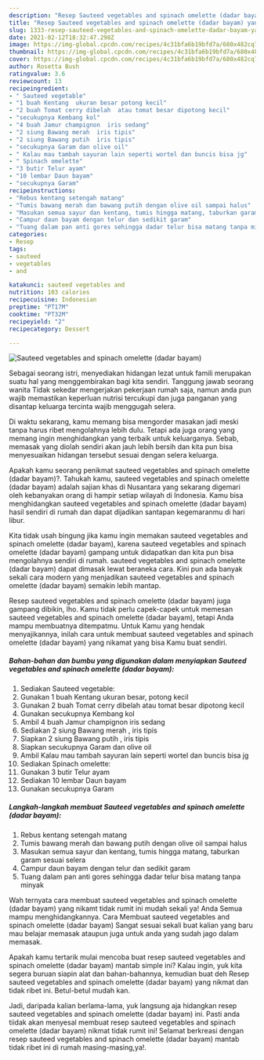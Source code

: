 ```yaml
---
description: "Resep Sauteed vegetables and spinach omelette (dadar bayam) yang nikmat dan Mudah Dibuat"
title: "Resep Sauteed vegetables and spinach omelette (dadar bayam) yang nikmat dan Mudah Dibuat"
slug: 1333-resep-sauteed-vegetables-and-spinach-omelette-dadar-bayam-yang-nikmat-dan-mudah-dibuat
date: 2021-02-12T18:32:47.298Z
image: https://img-global.cpcdn.com/recipes/4c31bfa6b19bfd7a/680x482cq70/sauteed-vegetables-and-spinach-omelette-dadar-bayam-foto-resep-utama.jpg
thumbnail: https://img-global.cpcdn.com/recipes/4c31bfa6b19bfd7a/680x482cq70/sauteed-vegetables-and-spinach-omelette-dadar-bayam-foto-resep-utama.jpg
cover: https://img-global.cpcdn.com/recipes/4c31bfa6b19bfd7a/680x482cq70/sauteed-vegetables-and-spinach-omelette-dadar-bayam-foto-resep-utama.jpg
author: Rosetta Bush
ratingvalue: 3.6
reviewcount: 13
recipeingredient:
- " Sauteed vegetable"
- "1 buah Kentang  ukuran besar potong kecil"
- "2 buah Tomat cerry dibelah  atau tomat besar dipotong kecil"
- "secukupnya Kembang kol"
- "4 buah Jamur champignon  iris sedang"
- "2 siung Bawang merah  iris tipis"
- "2 siung Bawang putih  iris tipis"
- "secukupnya Garam dan olive oil"
- " Kalau mau tambah sayuran lain seperti wortel dan buncis bisa jg"
- " Spinach omelette"
- "3 butir Telur ayam"
- "10 lembar Daun bayam"
- "secukupnya Garam"
recipeinstructions:
- "Rebus kentang setengah matang"
- "Tumis bawang merah dan bawang putih dengan olive oil sampai halus"
- "Masukan semua sayur dan kentang, tumis hingga matang, taburkan garam sesuai selera"
- "Campur daun bayam dengan telur dan sedikit garam"
- "Tuang dalam pan anti gores sehingga dadar telur bisa matang tanpa minyak"
categories:
- Resep
tags:
- sauteed
- vegetables
- and

katakunci: sauteed vegetables and 
nutrition: 103 calories
recipecuisine: Indonesian
preptime: "PT17M"
cooktime: "PT32M"
recipeyield: "2"
recipecategory: Dessert

---
```



![Sauteed vegetables and spinach omelette (dadar bayam)](https://img-global.cpcdn.com/recipes/4c31bfa6b19bfd7a/680x482cq70/sauteed-vegetables-and-spinach-omelette-dadar-bayam-foto-resep-utama.jpg)

Sebagai seorang istri, menyediakan hidangan lezat untuk famili merupakan suatu hal yang menggembirakan bagi kita sendiri. Tanggung jawab seorang  wanita Tidak sekedar mengerjakan pekerjaan rumah saja, namun anda pun wajib memastikan keperluan nutrisi tercukupi dan juga panganan yang disantap keluarga tercinta wajib menggugah selera.

Di waktu  sekarang, kamu memang bisa mengorder masakan jadi meski tanpa harus ribet mengolahnya lebih dulu. Tetapi ada juga orang yang memang ingin menghidangkan yang terbaik untuk keluarganya. Sebab, memasak yang diolah sendiri akan jauh lebih bersih dan kita pun bisa menyesuaikan hidangan tersebut sesuai dengan selera keluarga. 



Apakah kamu seorang penikmat sauteed vegetables and spinach omelette (dadar bayam)?. Tahukah kamu, sauteed vegetables and spinach omelette (dadar bayam) adalah sajian khas di Nusantara yang sekarang digemari oleh kebanyakan orang di hampir setiap wilayah di Indonesia. Kamu bisa menghidangkan sauteed vegetables and spinach omelette (dadar bayam) hasil sendiri di rumah dan dapat dijadikan santapan kegemaranmu di hari libur.

Kita tidak usah bingung jika kamu ingin memakan sauteed vegetables and spinach omelette (dadar bayam), karena sauteed vegetables and spinach omelette (dadar bayam) gampang untuk didapatkan dan kita pun bisa mengolahnya sendiri di rumah. sauteed vegetables and spinach omelette (dadar bayam) dapat dimasak lewat beraneka cara. Kini pun ada banyak sekali cara modern yang menjadikan sauteed vegetables and spinach omelette (dadar bayam) semakin lebih mantap.

Resep sauteed vegetables and spinach omelette (dadar bayam) juga gampang dibikin, lho. Kamu tidak perlu capek-capek untuk memesan sauteed vegetables and spinach omelette (dadar bayam), tetapi Anda mampu membuatnya ditempatmu. Untuk Kamu yang hendak menyajikannya, inilah cara untuk membuat sauteed vegetables and spinach omelette (dadar bayam) yang nikamat yang bisa Kamu buat sendiri.

<!--inarticleads1-->

##### Bahan-bahan dan bumbu yang digunakan dalam menyiapkan Sauteed vegetables and spinach omelette (dadar bayam):

1. Sediakan  Sauteed vegetable:
1. Gunakan 1 buah Kentang  ukuran besar, potong kecil
1. Gunakan 2 buah Tomat cerry dibelah  atau tomat besar dipotong kecil
1. Gunakan secukupnya Kembang kol
1. Ambil 4 buah Jamur champignon  iris sedang
1. Sediakan 2 siung Bawang merah , iris tipis
1. Siapkan 2 siung Bawang putih , iris tipis
1. Siapkan secukupnya Garam dan olive oil
1. Ambil  Kalau mau tambah sayuran lain seperti wortel dan buncis bisa jg
1. Sediakan  Spinach omelette:
1. Gunakan 3 butir Telur ayam
1. Sediakan 10 lembar Daun bayam
1. Gunakan secukupnya Garam




<!--inarticleads2-->

##### Langkah-langkah membuat Sauteed vegetables and spinach omelette (dadar bayam):

1. Rebus kentang setengah matang
1. Tumis bawang merah dan bawang putih dengan olive oil sampai halus
1. Masukan semua sayur dan kentang, tumis hingga matang, taburkan garam sesuai selera
1. Campur daun bayam dengan telur dan sedikit garam
1. Tuang dalam pan anti gores sehingga dadar telur bisa matang tanpa minyak




Wah ternyata cara membuat sauteed vegetables and spinach omelette (dadar bayam) yang nikamt tidak rumit ini mudah sekali ya! Anda Semua mampu menghidangkannya. Cara Membuat sauteed vegetables and spinach omelette (dadar bayam) Sangat sesuai sekali buat kalian yang baru mau belajar memasak ataupun juga untuk anda yang sudah jago dalam memasak.

Apakah kamu tertarik mulai mencoba buat resep sauteed vegetables and spinach omelette (dadar bayam) mantab simple ini? Kalau ingin, yuk kita segera buruan siapin alat dan bahan-bahannya, kemudian buat deh Resep sauteed vegetables and spinach omelette (dadar bayam) yang nikmat dan tidak ribet ini. Betul-betul mudah kan. 

Jadi, daripada kalian berlama-lama, yuk langsung aja hidangkan resep sauteed vegetables and spinach omelette (dadar bayam) ini. Pasti anda tiidak akan menyesal membuat resep sauteed vegetables and spinach omelette (dadar bayam) nikmat tidak rumit ini! Selamat berkreasi dengan resep sauteed vegetables and spinach omelette (dadar bayam) mantab tidak ribet ini di rumah masing-masing,ya!.

